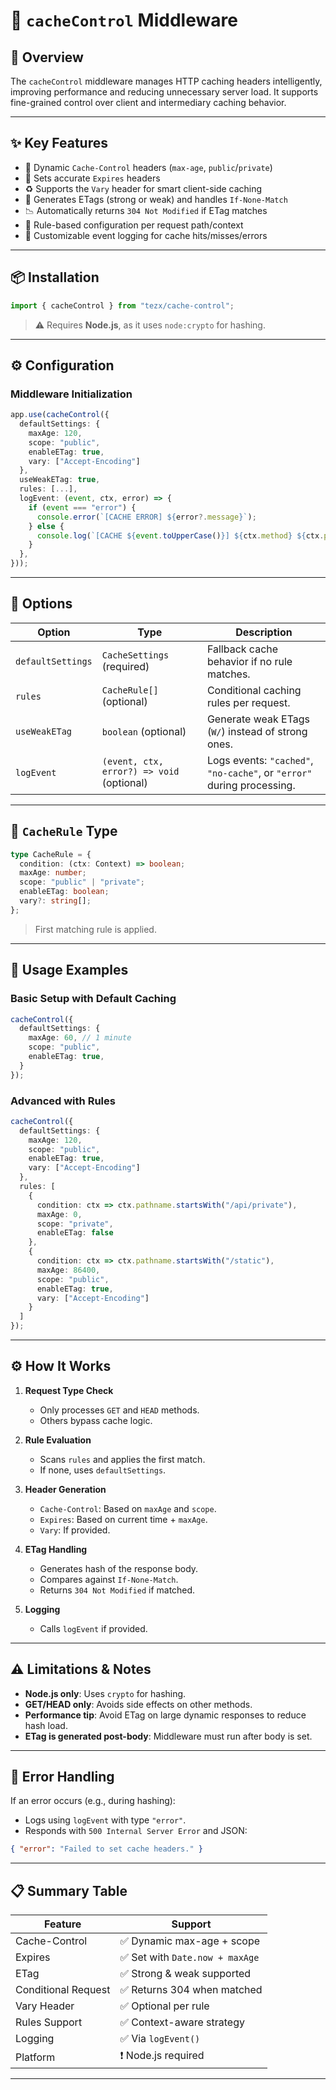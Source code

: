 # 🧊 `cacheControl` Middleware

## 📘 Overview

The `cacheControl` middleware manages HTTP caching headers intelligently, improving performance and reducing unnecessary server load. It supports fine-grained control over client and intermediary caching behavior.

---

## ✨ Key Features

* 🔧 Dynamic `Cache-Control` headers (`max-age`, `public`/`private`)
* 📅 Sets accurate `Expires` headers
* ♻️ Supports the `Vary` header for smart client-side caching
* 🔐 Generates ETags (strong or weak) and handles `If-None-Match`
* 📉 Automatically returns `304 Not Modified` if ETag matches
* 🧠 Rule-based configuration per request path/context
* 📢 Customizable event logging for cache hits/misses/errors

---

## 📦 Installation

```ts
import { cacheControl } from "tezx/cache-control";
```

> ⚠️ Requires **Node.js**, as it uses `node:crypto` for hashing.

---

## ⚙️ Configuration

### Middleware Initialization

```ts
app.use(cacheControl({
  defaultSettings: {
    maxAge: 120,
    scope: "public",
    enableETag: true,
    vary: ["Accept-Encoding"]
  },
  useWeakETag: true,
  rules: [...],
  logEvent: (event, ctx, error) => {
    if (event === "error") {
      console.error(`[CACHE ERROR] ${error?.message}`);
    } else {
      console.log(`[CACHE ${event.toUpperCase()}] ${ctx.method} ${ctx.pathname}`);
    }
  },
}));
```

---

## 🔧 Options

| Option            | Type                                      | Description                                                            |
| ----------------- | ----------------------------------------- | ---------------------------------------------------------------------- |
| `defaultSettings` | `CacheSettings` (required)                | Fallback cache behavior if no rule matches.                            |
| `rules`           | `CacheRule[]` (optional)                  | Conditional caching rules per request.                                 |
| `useWeakETag`     | `boolean` (optional)                      | Generate weak ETags (`W/`) instead of strong ones.                     |
| `logEvent`        | `(event, ctx, error?) => void` (optional) | Logs events: `"cached"`, `"no-cache"`, or `"error"` during processing. |

---

## 📘 `CacheRule` Type

```ts
type CacheRule = {
  condition: (ctx: Context) => boolean;
  maxAge: number;
  scope: "public" | "private";
  enableETag: boolean;
  vary?: string[];
};
```

> First matching rule is applied.

---

## 🧪 Usage Examples

### Basic Setup with Default Caching

```ts
cacheControl({
  defaultSettings: {
    maxAge: 60, // 1 minute
    scope: "public",
    enableETag: true,
  }
});
```

### Advanced with Rules

```ts
cacheControl({
  defaultSettings: {
    maxAge: 120,
    scope: "public",
    enableETag: true,
    vary: ["Accept-Encoding"]
  },
  rules: [
    {
      condition: ctx => ctx.pathname.startsWith("/api/private"),
      maxAge: 0,
      scope: "private",
      enableETag: false
    },
    {
      condition: ctx => ctx.pathname.startsWith("/static"),
      maxAge: 86400,
      scope: "public",
      enableETag: true,
      vary: ["Accept-Encoding"]
    }
  ]
});
```

---

## ⚙️ How It Works

1. **Request Type Check**

   * Only processes `GET` and `HEAD` methods.
   * Others bypass cache logic.

2. **Rule Evaluation**

   * Scans `rules` and applies the first match.
   * If none, uses `defaultSettings`.

3. **Header Generation**

   * `Cache-Control`: Based on `maxAge` and `scope`.
   * `Expires`: Based on current time + `maxAge`.
   * `Vary`: If provided.

4. **ETag Handling**

   * Generates hash of the response body.
   * Compares against `If-None-Match`.
   * Returns `304 Not Modified` if matched.

5. **Logging**

   * Calls `logEvent` if provided.

---

## ⚠️ Limitations & Notes

* **Node.js only**: Uses `crypto` for hashing.
* **GET/HEAD only**: Avoids side effects on other methods.
* **Performance tip**: Avoid ETag on large dynamic responses to reduce hash load.
* **ETag is generated post-body**: Middleware must run after body is set.

---

## 🚨 Error Handling

If an error occurs (e.g., during hashing):

* Logs using `logEvent` with type `"error"`.
* Responds with `500 Internal Server Error` and JSON:

```json
{ "error": "Failed to set cache headers." }
```

---

## 📋 Summary Table

| Feature             | Support                        |
| ------------------- | ------------------------------ |
| Cache-Control       | ✅ Dynamic max-age + scope      |
| Expires             | ✅ Set with `Date.now + maxAge` |
| ETag                | ✅ Strong & weak supported      |
| Conditional Request | ✅ Returns 304 when matched     |
| Vary Header         | ✅ Optional per rule            |
| Rules Support       | ✅ Context-aware strategy       |
| Logging             | ✅ Via `logEvent()`             |
| Platform            | ❗ Node.js required             |

---
